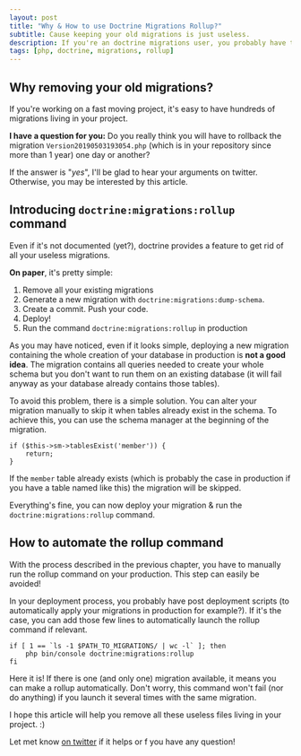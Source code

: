 ```yaml
---
layout: post
title: "Why & How to use Doctrine Migrations Rollup?"
subtitle: Cause keeping your old migrations is just useless.
description: If you're an doctrine migrations user, you probably have tens or hundreds old migrations living in your project.
tags: [php, doctrine, migrations, rollup]
---
```


## Why removing your old migrations?

If you're working on a fast moving project, it's easy to have hundreds of migrations living in your project.

**I have a question for you:** Do you really think you will have to rollback the migration `Version20190503193054.php` (which is in your repository since more than 1 year) one day or another?

If the answer is "*yes*", I'll be glad to hear your arguments on twitter. Otherwise, you may be interested by this article.

## Introducing `doctrine:migrations:rollup` command

Even if it's not documented (yet?), doctrine provides a feature to get rid of all your useless migrations.

**On paper**, it's pretty simple:

1. Remove all your existing migrations
1. Generate a new migration with `doctrine:migrations:dump-schema`.
1. Create a commit. Push your code.
1. Deploy!
1. Run the command `doctrine:migrations:rollup` in production

As you may have noticed, even if it looks simple, deploying a new migration containing the whole creation of your database in production is **not a good idea**. The migration contains all queries needed to create your whole schema but you don't want to run them on an existing database (it will fail anyway as your database already contains those tables).

To avoid this problem, there is a simple solution. You can alter your migration manually to skip it when tables already exist in the schema. To achieve this, you can use the schema manager at the beginning of the migration.

```language-php
if ($this->sm->tablesExist('member')) {
    return;
}
```

If the `member` table already exists (which is probably the case in production if you have a table named like this) the migration will be skipped.

Everything's fine, you can now deploy your migration & run the `doctrine:migrations:rollup` command.

## How to automate the rollup command

With the process described in the previous chapter, you have to manually run the rollup command on your production. This step can easily be avoided!

In your deployment process, you probably have post deployment scripts (to automatically apply your migrations in production for example?). If it's the case, you can add those few lines to automatically launch the rollup command if relevant.

```language-bash
if [ 1 == `ls -1 $PATH_TO_MIGRATIONS/ | wc -l` ]; then
    php bin/console doctrine:migrations:rollup
fi
```

Here it is! If there is one (and only one) migration available, it means you can make a rollup automatically. Don't worry, this command won't fail (nor do anything) if you launch it several times with the same migration.

I hope this article will help you remove all these useless files living in your project. :)

Let met know [on twitter](https://twitter.com/odolbeau) if it helps or f you have any question!
